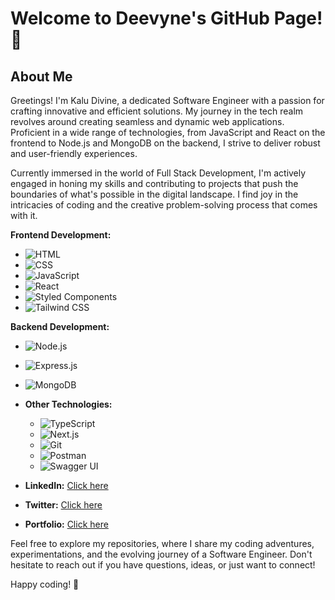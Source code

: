 # Welcome to Deevyne's GitHub Page! 👋

## About Me

Greetings! I'm Kalu Divine, a dedicated Software Engineer with a passion for crafting innovative and efficient solutions. My journey in the tech realm revolves around creating seamless and dynamic web applications. Proficient in a wide range of technologies, from JavaScript and React on the frontend to Node.js and MongoDB on the backend, I strive to deliver robust and user-friendly experiences.

Currently immersed in the world of Full Stack Development, I'm actively engaged in honing my skills and contributing to projects that push the boundaries of what's possible in the digital landscape. I find joy in the intricacies of coding and the creative problem-solving process that comes with it.

**Frontend Development:**
  - ![HTML](https://img.shields.io/badge/-HTML5-E34F26?logo=html5&logoColor=white&style=flat)
  - ![CSS](https://img.shields.io/badge/-CSS3-1572B6?logo=css3&logoColor=white&style=flat)
  - ![JavaScript](https://img.shields.io/badge/-JavaScript-F7DF1E?logo=javascript&logoColor=white&style=flat)
  - ![React](https://img.shields.io/badge/-React-61DAFB?logo=react&logoColor=white&style=flat)
  - ![Styled Components](https://img.shields.io/badge/-Styled_Components-DB7093?logo=styled-components&logoColor=white&style=flat)
  - ![Tailwind CSS](https://img.shields.io/badge/-Tailwind_CSS-38B2AC?logo=tailwind-css&logoColor=white&style=flat)

**Backend Development:**
  - ![Node.js](https://img.shields.io/badge/-Node.js-339933?logo=node.js&logoColor=white&style=flat)
  - ![Express.js](https://img.shields.io/badge/-Express.js-000000?logo=express&logoColor=white&style=flat)
  - ![MongoDB](https://img.shields.io/badge/-MongoDB-47A248?logo=mongodb&logoColor=white&style=flat)

- **Other Technologies:**
  - ![TypeScript](https://img.shields.io/badge/-TypeScript-3178C6?logo=typescript&logoColor=white&style=flat)
  - ![Next.js](https://img.shields.io/badge/-Next.js-000000?logo=next.js&logoColor=white&style=flat)
  - ![Git](https://img.shields.io/badge/-Git-F05032?logo=git&logoColor=white&style=flat)
  - ![Postman](https://img.shields.io/badge/-Postman-FF6C37?logo=postman&logoColor=white&style=flat)
  - ![Swagger UI](https://img.shields.io/badge/-Swagger_UI-85EA2D?logo=swagger&logoColor=white&style=flat)

    
- **LinkedIn:** <a href="https://www.linkedin.com/in/deevyne99">Click here </a>
- **Twitter:** <a href="https://twitter.com/kaluDivine15">Click here </a>
- **Portfolio:** <a href="https://divine-dev.netlify.app/">Click here </a>

Feel free to explore my repositories, where I share my coding adventures, experimentations, and the evolving journey of a Software Engineer. Don't hesitate to reach out if you have questions, ideas, or just want to connect!

Happy coding! 🚀
